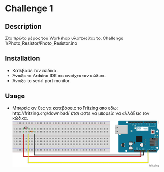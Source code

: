 # Challenge 1

## Description
Στο πρώτο μέρος του Workshop υλοποιείται το:
Challenge 1/Photo_Resistor/Photo_Resistor.ino

## Installation 
- Κατέβασε τον κώδικα.
- Άνοιξε το  Arduino IDE και ανοίχτε τον κώδικα.
- Άνοιξε το serial port monitor.

## Usage
- Μπορείς αν θες να κατεβάσεις το Fritzing απο εδω: http://fritzing.org/download/ έτσι ώστε να μπορείς να αλλάξεις τον κώδικα.
![schematic](Photo_Resistor/Photo_Resistor.png)